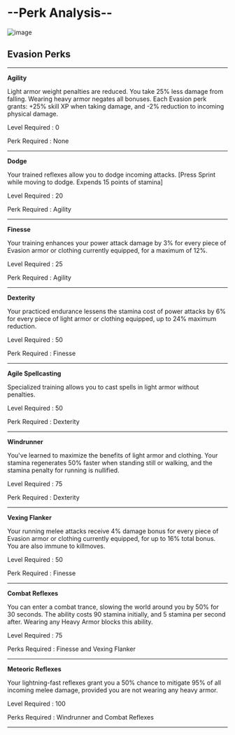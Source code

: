 # --Perk Analysis--
![image](https://user-images.githubusercontent.com/26418143/157919392-df12526b-ad4e-4bd2-8fb6-93ae464be38c.png)

## Evasion Perks

---

**Agility**

Light armor weight penalties are reduced. You take 25% less damage from falling. Wearing heavy armor negates all bonuses. Each Evasion perk grants: +25% skill XP when taking damage, and -2% reduction to incoming physical damage.

Level Required : 0

Perk Required : None

---

**Dodge**

Your trained reflexes allow you to dodge incoming attacks. [Press Sprint while moving to dodge. Expends 15 points of stamina]

Level Required : 20

Perk Required : Agility

---

**Finesse**

Your training enhances your power attack damage by 3% for every piece of Evasion armor or clothing currently equipped, for a maximum of 12%.

Level Required : 25

Perk Required : Agility

---

**Dexterity**

Your practiced endurance lessens the stamina cost of power attacks by 6% for every piece of light armor or clothing equipped, up to 24% maximum reduction.

Level Required : 50

Perk Required : Finesse

---

**Agile Spellcasting**

Specialized training allows you to cast spells in light armor without penalties.

Level Required : 50

Perk Required : Dexterity

---

**Windrunner**

You've learned to maximize the benefits of light armor and clothing. Your stamina regenerates 50% faster when standing still or walking, and the stamina penalty for running is nullified.

Level Required : 75

Perk Required : Dexterity

---

**Vexing Flanker**

Your running melee attacks receive 4% damage bonus for every piece of Evasion armor or clothing currently equipped, for up to 16% total bonus. You are also immune to killmoves.

Level Required : 50

Perk Required : Finesse

---

**Combat Reflexes**

You can enter a combat trance, slowing the world around you by 50% for 30 seconds. The ability costs 90 stamina initially, and 5 stamina per second after. Wearing any Heavy Armor blocks this ability.

Level Required : 75

Perks Required : Finesse and Vexing Flanker

---

**Meteoric Reflexes**

Your lightning-fast reflexes grant you a 50% chance to mitigate 95% of all incoming melee damage, provided you are not wearing any heavy armor.

Level Required : 100

Perks Required : Windrunner and Combat Reflexes

---